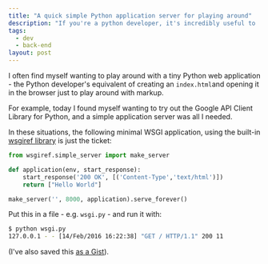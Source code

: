 ```yaml
---
title: "A quick simple Python application server for playing around"
description: "If you're a python developer, it's incredibly useful to ."
tags:
  - dev
  - back-end
layout: post
---
```


I often find myself wanting to play around with a tiny Python web application -
the Python developer's equivalent of creating an `index.html`and opening it
in the browser just to play around with markup.

For example, today I found myself wanting to try out the
Google API Client Library for Python, and a simple application server was all
I needed.

In these situations, the following minimal WSGI application, using the built-in
[wsgiref library][] is just the ticket:

``` python
from wsgiref.simple_server import make_server

def application(env, start_response):
    start_response('200 OK', [('Content-Type','text/html')])
    return ["Hello World"]

make_server('', 8000, application).serve_forever()
```

Put this in a file - e.g. `wsgi.py` - and run it with:

``` bash
$ python wsgi.py
127.0.0.1 - - [14/Feb/2016 16:22:38] "GET / HTTP/1.1" 200 11
```

(I've also saved this [as a Gist][]).


[API Client Library for Python]: https://developers.google.com/api-client-library/python/ "Google API Client Library for Python"
[wsgiref library]: https://docs.python.org/2/library/wsgiref.html "Python docs: wsgiref — WSGI Utilities and Reference Implementation"
[as a Gist]: https://gist.github.com/nottrobin/8c12c9921aeb885dbe07 "GitHub Gist (nottrobin): Simple WSGI application server"
